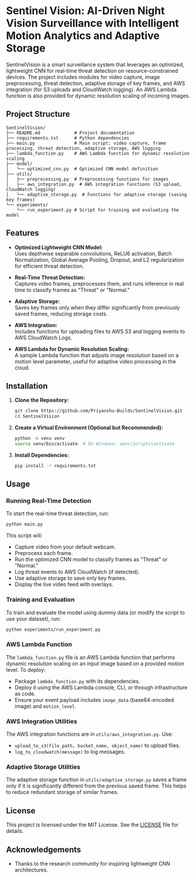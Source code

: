 # Sentinel Vision: AI-Driven Night Vision Surveillance with Intelligent Motion Analytics and Adaptive Storage

SentinelVision is a smart surveillance system that leverages an optimized, lightweight CNN for real-time threat detection on resource-constrained devices. The project includes modules for video capture, image preprocessing, threat detection, adaptive storage of key frames, and AWS integration (for S3 uploads and CloudWatch logging). An AWS Lambda function is also provided for dynamic resolution scaling of incoming images.

## Project Structure

```
SentinelVision/
├── README.md             # Project documentation
├── requirements.txt      # Python dependencies
├── main.py               # Main script: video capture, frame processing, threat detection, adaptive storage, AWS logging
├── lambda_function.py    # AWS Lambda function for dynamic resolution scaling
├── model/
│   └── optimized_cnn.py  # Optimized CNN model definition
├── utils/
│   ├── preprocessing.py  # Preprocessing functions for images
│   ├── aws_integration.py  # AWS integration functions (S3 upload, CloudWatch logging)
│   └── adaptive_storage.py  # Functions for adaptive storage (saving key frames)
└── experiments/
    └── run_experiment.py # Script for training and evaluating the model
```

## Features

- **Optimized Lightweight CNN Model:**  
  Uses depthwise separable convolutions, ReLU6 activation, Batch Normalization, Global Average Pooling, Dropout, and L2 regularization for efficient threat detection.

- **Real-Time Threat Detection:**  
  Captures video frames, preprocesses them, and runs inference in real time to classify frames as "Threat" or "Normal."

- **Adaptive Storage:**  
  Saves key frames only when they differ significantly from previously saved frames, reducing storage costs.

- **AWS Integration:**  
  Includes functions for uploading files to AWS S3 and logging events to AWS CloudWatch Logs.

- **AWS Lambda for Dynamic Resolution Scaling:**  
  A sample Lambda function that adjusts image resolution based on a motion level parameter, useful for adaptive video processing in the cloud.

## Installation

1. **Clone the Repository:**
   ```bash
   git clone https://github.com/Priyanshu-Builds/SentinelVision.git
   cd SentinelVision
   ```

2. **Create a Virtual Environment (Optional but Recommended):**
   ```bash
   python -m venv venv
   source venv/bin/activate  # On Windows: venv\Scripts\activate
   ```

3. **Install Dependencies:**
   ```bash
   pip install -r requirements.txt
   ```

## Usage

### Running Real-Time Detection

To start the real-time threat detection, run:
```bash
python main.py
```
This script will:
- Capture video from your default webcam.
- Preprocess each frame.
- Run the optimized CNN model to classify frames as "Threat" or "Normal."
- Log threat events to AWS CloudWatch (if detected).
- Use adaptive storage to save only key frames.
- Display the live video feed with overlays.

### Training and Evaluation

To train and evaluate the model using dummy data (or modify the script to use your dataset), run:
```bash
python experiments/run_experiment.py
```

### AWS Lambda Function

The `lambda_function.py` file is an AWS Lambda function that performs dynamic resolution scaling on an input image based on a provided motion level. To deploy:
- Package `lambda_function.py` with its dependencies.
- Deploy it using the AWS Lambda console, CLI, or through infrastructure as code.
- Ensure your event payload includes `image_data` (base64-encoded image) and `motion_level`.

### AWS Integration Utilities

The AWS integration functions are in `utils/aws_integration.py`. Use:
- `upload_to_s3(file_path, bucket_name, object_name)` to upload files.
- `log_to_cloudwatch(message)` to log messages.

### Adaptive Storage Utilities

The adaptive storage function in `utils/adaptive_storage.py` saves a frame only if it is significantly different from the previous saved frame. This helps to reduce redundant storage of similar frames.


## License

This project is licensed under the MIT License. See the [LICENSE](LICENSE) file for details.


## Acknowledgements

- Thanks to the research community for inspiring lightweight CNN architectures.
